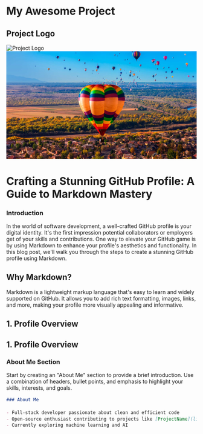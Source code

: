 
# My Awesome Project

## Project Logo

![Project Logo](https://miro.medium.com/v2/resize:fit:1200/1*5FYYtuFsyW966sJlUr3EuQ.png)
![dfsdfsdfsd](wallpaper.png)

# Crafting a Stunning GitHub Profile: A Guide to Markdown Mastery

### Introduction

In the world of software development, a well-crafted GitHub profile is your digital identity. It's the first impression potential collaborators or employers get of your skills and contributions. One way to elevate your GitHub game is by using Markdown to enhance your profile's aesthetics and functionality. In this blog post, we'll walk you through the steps to create a stunning GitHub profile using Markdown.

## Why Markdown?

Markdown is a lightweight markup language that's easy to learn and widely supported on GitHub. It allows you to add rich text formatting, images, links, and more, making your profile more visually appealing and informative.

## 1. **Profile Overview**
## 1. **Profile Overview**

### About Me Section

Start by creating an "About Me" section to provide a brief introduction. Use a combination of headers, bullet points, and emphasis to highlight your skills, interests, and goals. 

```markdown
### About Me

- Full-stack developer passionate about clean and efficient code
- Open-source enthusiast contributing to projects like [ProjectName](link)
- Currently exploring machine learning and AI
